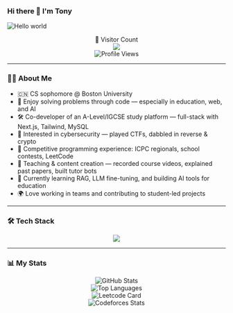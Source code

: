 ### Hi there 👋 I'm Tony

<img src="https://raw.githubusercontent.com/sagar-viradiya/sagar-viradiya/master/resources/banner.png" alt="Hello world">

<p align="center"> 
  🚀 Visitor Count<br>
  <img src="https://profile-counter.glitch.me/Weq511762338/count.svg">
  <br>
  <img src="https://komarev.com/ghpvc/?username=Weq511762338" alt="Profile Views">
</p>

---

### 👨‍💻 About Me

- 🇨🇳 CS sophomore @ Boston University 
- 🧠 Enjoy solving problems through code — especially in education, web, and AI  
- 🛠️ Co-developer of an A-Level/IGCSE study platform — full-stack with Next.js, Tailwind, MySQL  
- 🔐 Interested in cybersecurity — played CTFs, dabbled in reverse & crypto  
- 🏁 Competitive programming experience: ICPC regionals, school contests, LeetCode  
- 🎥 Teaching & content creation — recorded course videos, explained past papers, built tutor bots  
- 🤖 Currently learning RAG, LLM fine-tuning, and building AI tools for education  
- 🌍 Love working in teams and contributing to student-led projects  

---

### 🛠️ Tech Stack

<p align="center">
  <a href="https://skillicons.dev">
    <img src="https://skillicons.dev/icons?i=py,cpp,ts,nextjs,react,nodejs,tailwind,mysql,vercel,linux,docker,git,github,bash,html,css,vscode,figma" />
  </a>
</p>

---

### 📊 My Stats

<div align="center"> 
  <img src="https://github-readme-stats.vercel.app/api?username=Weq511762338&show_icons=true&theme=radical" alt="GitHub Stats">
</div>

<div align="center"> 
  <img src="https://github-readme-stats.vercel.app/api/top-langs/?username=Weq511762338&theme=radical" alt="Top Languages">
</div>

<div align="center"> 
  <img src="https://leetcard.jacoblin.cool/WelchJ?theme=unicorn&ext=contest&font=ruthie" alt="Leetcode Card">
</div>

<div align="center"> 
  <img src="https://codeforces-readme-stats.vercel.app/api/card?username=WelchJ" alt="Codeforces Stats">
</div>

